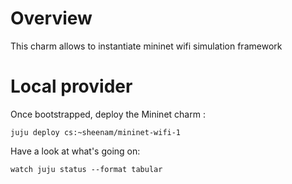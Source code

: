# Overview
This charm allows to instantiate mininet wifi simulation framework




# Local provider

Once bootstrapped, deploy the Mininet charm :

    juju deploy cs:~sheenam/mininet-wifi-1

Have a look at what's going on:

    watch juju status --format tabular


